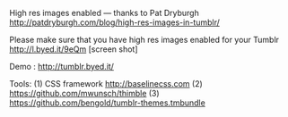 High res images enabled — thanks to Pat Dryburgh http://patdryburgh.com/blog/high-res-images-in-tumblr/

Please make sure that you have high res images enabled for your Tumblr http://l.byed.it/9eQm [screen shot]

Demo : http://tumblr.byed.it/

Tools:
(1) CSS framework http://baselinecss.com
(2) https://github.com/mwunsch/thimble
(3) https://github.com/bengold/tumblr-themes.tmbundle





